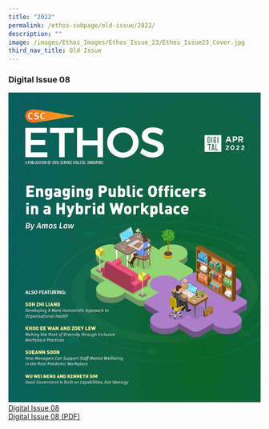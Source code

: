 ```yaml
---
title: "2022"
permalink: /ethos-subpage/old-issue/2022/
description: ""
image: /images/Ethos_Images/Ethos_Issue_23/Ethos_Issue23_Cover.jpg
third_nav_title: Old Issue
---
```

<style>
#ethos23 img
{
 width:200px;
}
	
#ethos24 p
{
 margin-left:110px;
}	
	
.grid-container {
  display: grid;
  grid-template-columns: auto auto auto auto;
  gap: 30px;
  padding: 10px;
}
	
.grid-container > div 
	{
  background-color: rgba(255, 255, 255, 0.8);
}
	
</style>


	
<div class="ethosdigital">
<h3> Digital Issue 08</h3>
<img src="/images/Ethos_Images/Ethos_Digital_Issue_08/EthosDigital_Issue08_Cover.jpg"><br>
	<a href="#">Digital Issue 08</a><br>
	<a href="#">Digital Issue 08 (PDF)</a>
</div>